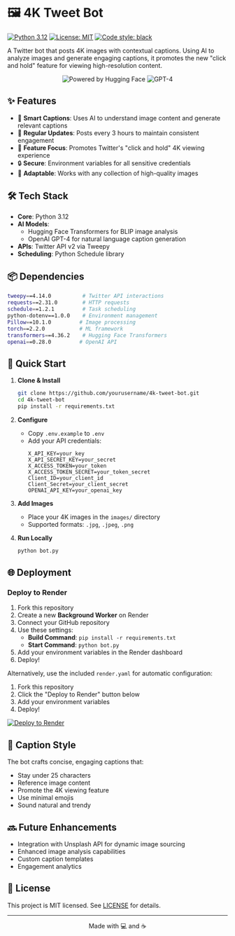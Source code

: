 # 🖼️ 4K Tweet Bot

[![Python 3.12](https://img.shields.io/badge/python-3.12-blue.svg)](https://www.python.org/downloads/release/python-3120/)
[![License: MIT](https://img.shields.io/badge/License-MIT-yellow.svg)](https://opensource.org/licenses/MIT)
[![Code style: black](https://img.shields.io/badge/code%20style-black-000000.svg)](https://github.com/psf/black)

A Twitter bot that posts 4K images with contextual captions. Using AI to analyze images and generate engaging captions, it promotes the new "click and hold" feature for viewing high-resolution content.

<p align="center">
  <img src="https://img.shields.io/badge/Powered%20by-Hugging%20Face%20🤗-orange" alt="Powered by Hugging Face">
  <img src="https://img.shields.io/badge/AI-GPT--4-green" alt="GPT-4">
</p>

## ✨ Features

- 🤖 **Smart Captions**: Uses AI to understand image content and generate relevant captions
- 🔄 **Regular Updates**: Posts every 3 hours to maintain consistent engagement
- 🎯 **Feature Focus**: Promotes Twitter's "click and hold" 4K viewing experience
- 🔒 **Secure**: Environment variables for all sensitive credentials
- 🎨 **Adaptable**: Works with any collection of high-quality images

## 🛠️ Tech Stack

- **Core**: Python 3.12
- **AI Models**:
  - Hugging Face Transformers for BLIP image analysis
  - OpenAI GPT-4 for natural language caption generation
- **APIs**: Twitter API v2 via Tweepy
- **Scheduling**: Python Schedule library

## 📦 Dependencies

```bash
tweepy==4.14.0          # Twitter API interactions
requests==2.31.0        # HTTP requests
schedule==1.2.1         # Task scheduling
python-dotenv==1.0.0    # Environment management
Pillow==10.1.0         # Image processing
torch==2.2.0           # ML framework
transformers==4.36.2    # Hugging Face Transformers
openai==0.28.0         # OpenAI API
```

## 🚀 Quick Start

1. **Clone & Install**
   ```bash
   git clone https://github.com/yourusername/4k-tweet-bot.git
   cd 4k-tweet-bot
   pip install -r requirements.txt
   ```

2. **Configure**
   - Copy `.env.example` to `.env`
   - Add your API credentials:
     ```env
     X_API_KEY=your_key
     X_API_SECRET_KEY=your_secret
     X_ACCESS_TOKEN=your_token
     X_ACCESS_TOKEN_SECRET=your_token_secret
     Client_ID=your_client_id
     Client_Secret=your_client_secret
     OPENAI_API_KEY=your_openai_key
     ```

3. **Add Images**
   - Place your 4K images in the `images/` directory
   - Supported formats: `.jpg`, `.jpeg`, `.png`

4. **Run Locally**
   ```bash
   python bot.py
   ```

## 🌐 Deployment

### Deploy to Render

1. Fork this repository
2. Create a new **Background Worker** on Render
3. Connect your GitHub repository
4. Use these settings:
   - **Build Command**: `pip install -r requirements.txt`
   - **Start Command**: `python bot.py`
5. Add your environment variables in the Render dashboard
6. Deploy!

Alternatively, use the included `render.yaml` for automatic configuration:
1. Fork this repository
2. Click the "Deploy to Render" button below
3. Add your environment variables
4. Deploy!

[![Deploy to Render](https://render.com/images/deploy-to-render-button.svg)](https://render.com/deploy)

## 🎯 Caption Style

The bot crafts concise, engaging captions that:
- Stay under 25 characters
- Reference image content
- Promote the 4K viewing feature
- Use minimal emojis
- Sound natural and trendy

## 🔜 Future Enhancements

- Integration with Unsplash API for dynamic image sourcing
- Enhanced image analysis capabilities
- Custom caption templates
- Engagement analytics

## 📝 License

This project is MIT licensed. See [LICENSE](LICENSE) for details.

---
<p align="center">
Made with 💻 and ☕
</p>